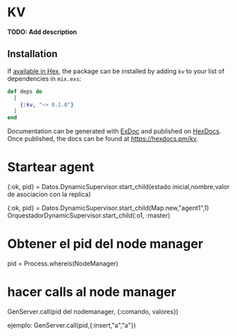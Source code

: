 # KV

**TODO: Add description**

## Installation

If [available in Hex](https://hex.pm/docs/publish), the package can be installed
by adding `kv` to your list of dependencies in `mix.exs`:

```elixir
def deps do
  [
    {:kv, "~> 0.1.0"}
  ]
end
```

Documentation can be generated with [ExDoc](https://github.com/elixir-lang/ex_doc)
and published on [HexDocs](https://hexdocs.pm). Once published, the docs can
be found at <https://hexdocs.pm/kv>.

# Startear agent
{:ok, pid} = Datos.DynamicSupervisor.start_child(estado inicial,nombre,valor de asociacion con la replica) 

{:ok, pid} = Datos.DynamicSupervisor.start_child(Map.new,"agent1",1)
OrquestadorDynamicSupervisor.start_child(:o1, :master)


# Obtener el pid del node manager
pid = Process.whereis(NodeManager)

# hacer calls al node manager
GenServer.call(pid del nodemanager, {:comando, valores})

ejemplo:  GenServer.call(pid,{:insert,"a","a"})

